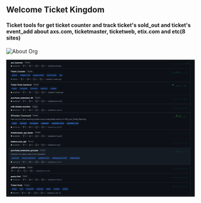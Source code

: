 ## Welcome Ticket Kingdom

#### Ticket tools for get ticket counter and track ticket's sold_out and ticket's event_add about axs.com, ticketmaster, ticketweb, etix.com and etc(8 sites)

![About Org](https://github.com/user-attachments/assets/95757c82-6698-4941-a21e-c17b0d7b16c1)

![ALL PROJECT](image.png)
